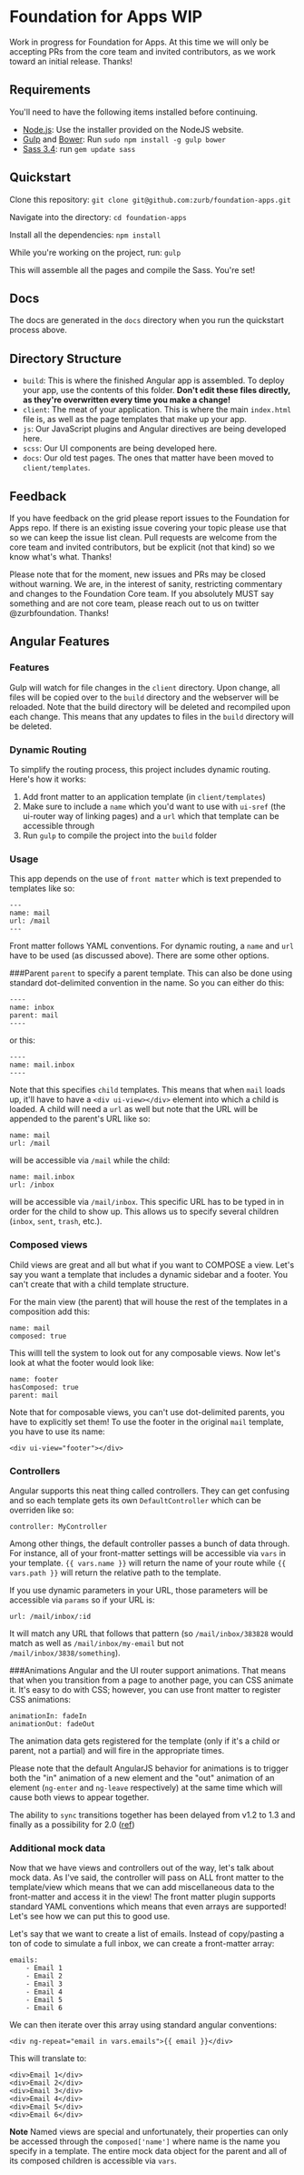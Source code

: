 # Foundation for Apps WIP

Work in progress for Foundation for Apps. At this time we will only be accepting PRs from the core team and invited contributors, as we work toward an initial release. Thanks!

## Requirements

You'll need to have the following items installed before continuing.

  * [Node.js](http://nodejs.org): Use the installer provided on the NodeJS website.
  * [Gulp](http://gulpjs.com/) and [Bower](http://bower.io): Run `sudo npm install -g gulp bower`
  * [Sass 3.4](http://sass-lang.com/): run `gem update sass`

## Quickstart

Clone this repository:
`git clone git@github.com:zurb/foundation-apps.git`

Navigate into the directory:
`cd foundation-apps`

Install all the dependencies:
`npm install`

While you're working on the project, run:
`gulp`

This will assemble all the pages and compile the Sass. You're set!

## Docs

The docs are generated in the `docs` directory when you run the quickstart process above.

## Directory Structure

* `build`: This is where the finished Angular app is assembled. To deploy your app, use the contents of this folder. **Don't edit these files directly, as they're overwritten every time you make a change!**
* `client`: The meat of your application. This is where the main `index.html` file is, as well as the page templates that make up your app.
* `js`: Our JavaScript plugins and Angular directives are being developed here.
* `scss`: Our UI components are being developed here.
* `docs`: Our old test pages. The ones that matter have been moved to `client/templates`.

## Feedback

If you have feedback on the grid please report issues to the Foundation for Apps repo. If there is an existing issue covering your topic please use that so we can keep the issue list clean. Pull requests are welcome from the core team and invited contributors, but be explicit (not that kind) so we know what's what. Thanks!

Please note that for the moment, new issues and PRs may be closed without warning. We are, in the interest of sanity, restricting commentary and changes to the Foundation Core team. If you absolutely MUST say something and are not core team, please reach out to us on twitter @zurbfoundation. Thanks!

## Angular Features

### Features

Gulp will watch for file changes in the `client` directory. Upon change, all files will be copied over to the `build` directory and the webserver will be reloaded. Note that the build directory will be deleted and recompiled upon each change. This means that any updates to files in the `build` directory will be deleted.

### Dynamic Routing

To simplify the routing process, this project includes dynamic routing. Here's how it works:

1. Add front matter to an application template (in `client/templates`)
2. Make sure to include a `name` which you'd want to use with `ui-sref` (the ui-router way of linking pages) and a `url` which that template can be accessible through
3. Run `gulp` to compile the project into the `build` folder

### Usage

This app depends on the use of `front matter` which is text prepended to templates like so:

````
---
name: mail
url: /mail
---
````

Front matter follows YAML conventions. For dynamic routing, a `name` and `url` have to be used (as discussed above). There are some other options.

###Parent
`parent` to specify a parent template. This can also be done using standard dot-delimited convention in the name. So you can either do this:

````
----
name: inbox
parent: mail
----
````

or this:

````
----
name: mail.inbox
----
````

Note that this specifies `child` templates. This means that when `mail` loads up, it'll have to have a `<div ui-view></div>` element into which a child is loaded. A child will need a `url` as well but note that the URL will be appended to the parent's URL like so:

````
name: mail
url: /mail
````

will be accessible via `/mail` while the child:

````
name: mail.inbox
url: /inbox
````

will be accessible via `/mail/inbox`. This specific URL has to be typed in in order for the child to show up. This allows us to specify several children (`inbox`, `sent`, `trash`, etc.).

### Composed views

Child views are great and all but what if you want to COMPOSE a view. Let's say you want a template that includes a dynamic sidebar and a footer. You can't create that with a child template structure.

For the main view (the parent) that will house the rest of the templates in a composition add this:

````
name: mail
composed: true
````

This willl tell the system to look out for any composable views. Now let's look at what the footer would look like:

````
name: footer
hasComposed: true
parent: mail
````

Note that for composable views, you can't use dot-delimited parents, you have to explicitly set them! To use the footer in the original `mail` template, you have to use its name:

`<div ui-view="footer"></div>`

### Controllers
Angular supports this neat thing called controllers. They can get confusing and so each template gets its own `DefaultController` which can be overriden like so:

````
controller: MyController
````

Among other things, the default controller passes a bunch of data through. For instance, all of your front-matter settings will be accessible via `vars` in your template. `{{ vars.name }}` will return the name of your route while `{{ vars.path }}` will return the relative path to the template.

If you use dynamic parameters in your URL, those parameters will be accessible via `params` so if your URL is:

````
url: /mail/inbox/:id
````

It will match any URL that follows that pattern (so `/mail/inbox/383828` would match as well as `/mail/inbox/my-email` but not `/mail/inbox/3838/something`).

###Animations
Angular and the UI router support animations. That means that when you transition from a page to another page, you can CSS animate it. It's easy to do with CSS; however, you can use front matter to register CSS animations:

````
animationIn: fadeIn
animationOut: fadeOut
````

The animation data gets registered for the template (only if it's a child or parent, not a partial) and will fire in the appropriate times.

Please note that the default AngularJS behavior for animations is to trigger both the "in" animation of a new element and the "out" animation of an element (`ng-enter` and `ng-leave` respectively) at the same time which will cause both views to appear together.

The ability to `sync` transitions together has been delayed from v1.2 to 1.3 and finally as a possibility for 2.0 ([ref](https://github.com/angular/angular.js/issues/2310))

### Additional mock data

Now that we have views and controllers out of the way, let's talk about mock data. As I've said, the controller will pass on ALL front matter to the template/view which means that we can add miscellaneous data to the front-matter and access it in the view! The front matter plugin supports standard YAML conventions which means that even arrays are supported! Let's see how we can put this to good use.

Let's say that we want to create a list of emails. Instead of copy/pasting a ton of code to simulate a full inbox, we can create a front-matter array:

````
emails:
    - Email 1
    - Email 2
    - Email 3
    - Email 4
    - Email 5
    - Email 6
````

We can then iterate over this array using standard angular conventions:

````
<div ng-repeat="email in vars.emails">{{ email }}</div>
````

This will translate to:

````
<div>Email 1</div>
<div>Email 2</div>
<div>Email 3</div>
<div>Email 4</div>
<div>Email 5</div>
<div>Email 6</div>
````

**Note** Named views are special and unfortunately, their properties can only be accessed through the `composed['name']` where name is the name you specify in a template. The entire mock data object for the parent and all of its composed children is accessible via `vars`.
